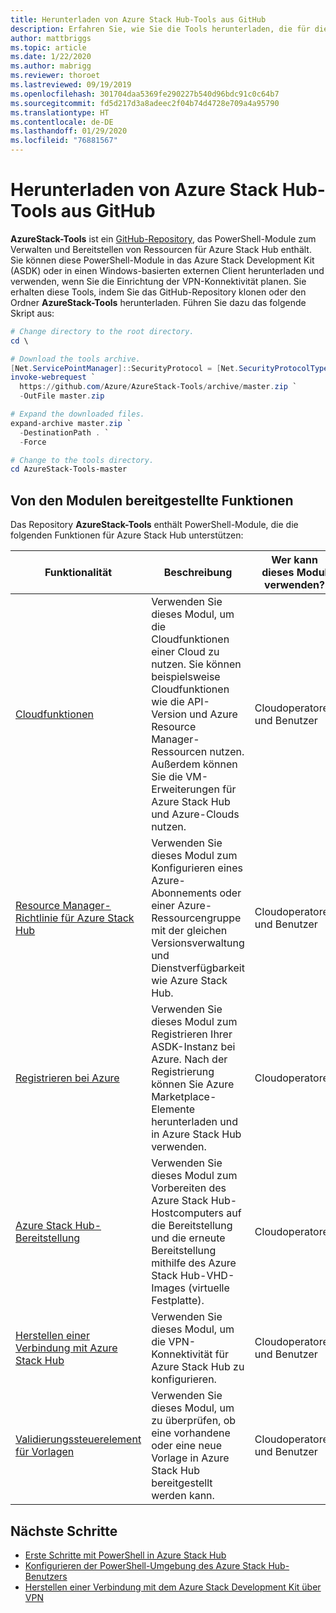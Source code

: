 ```yaml
---
title: Herunterladen von Azure Stack Hub-Tools aus GitHub
description: Erfahren Sie, wie Sie die Tools herunterladen, die für die Arbeit mit Azure Stack Hub benötigt werden.
author: mattbriggs
ms.topic: article
ms.date: 1/22/2020
ms.author: mabrigg
ms.reviewer: thoroet
ms.lastreviewed: 09/19/2019
ms.openlocfilehash: 301704daa5369fe290227b540d96bdc91c0c64b7
ms.sourcegitcommit: fd5d217d3a8adeec2f04b74d4728e709a4a95790
ms.translationtype: HT
ms.contentlocale: de-DE
ms.lasthandoff: 01/29/2020
ms.locfileid: "76881567"
---
```

# <a name="download-azure-stack-hub-tools-from-github"></a>Herunterladen von Azure Stack Hub-Tools aus GitHub

**AzureStack-Tools** ist ein [GitHub-Repository](https://github.com/Azure/AzureStack-Tools), das PowerShell-Module zum Verwalten und Bereitstellen von Ressourcen für Azure Stack Hub enthält. Sie können diese PowerShell-Module in das Azure Stack Development Kit (ASDK) oder in einen Windows-basierten externen Client herunterladen und verwenden, wenn Sie die Einrichtung der VPN-Konnektivität planen. Sie erhalten diese Tools, indem Sie das GitHub-Repository klonen oder den Ordner **AzureStack-Tools** herunterladen. Führen Sie dazu das folgende Skript aus:

```powershell
# Change directory to the root directory.
cd \

# Download the tools archive.
[Net.ServicePointManager]::SecurityProtocol = [Net.SecurityProtocolType]::Tls12 
invoke-webrequest `
  https://github.com/Azure/AzureStack-Tools/archive/master.zip `
  -OutFile master.zip

# Expand the downloaded files.
expand-archive master.zip `
  -DestinationPath . `
  -Force

# Change to the tools directory.
cd AzureStack-Tools-master

```

## <a name="functionality-provided-by-the-modules"></a>Von den Modulen bereitgestellte Funktionen

Das Repository **AzureStack-Tools** enthält PowerShell-Module, die die folgenden Funktionen für Azure Stack Hub unterstützen:  

| Funktionalität | Beschreibung | Wer kann dieses Modul verwenden? |
| --- | --- | --- |
| [Cloudfunktionen](../user/azure-stack-validate-templates.md) | Verwenden Sie dieses Modul, um die Cloudfunktionen einer Cloud zu nutzen. Sie können beispielsweise Cloudfunktionen wie die API-Version und Azure Resource Manager-Ressourcen nutzen. Außerdem können Sie die VM-Erweiterungen für Azure Stack Hub und Azure-Clouds nutzen. | Cloudoperatoren und Benutzer |
| [Resource Manager-Richtlinie für Azure Stack Hub](../user/azure-stack-policy-module.md) | Verwenden Sie dieses Modul zum Konfigurieren eines Azure-Abonnements oder einer Azure-Ressourcengruppe mit der gleichen Versionsverwaltung und Dienstverfügbarkeit wie Azure Stack Hub. | Cloudoperatoren und Benutzer |
| [Registrieren bei Azure](azure-stack-registration.md ) | Verwenden Sie dieses Modul zum Registrieren Ihrer ASDK-Instanz bei Azure. Nach der Registrierung können Sie Azure Marketplace-Elemente herunterladen und in Azure Stack Hub verwenden. | Cloudoperatoren |
| [Azure Stack Hub-Bereitstellung](../asdk/asdk-install.md) | Verwenden Sie dieses Modul zum Vorbereiten des Azure Stack Hub-Hostcomputers auf die Bereitstellung und die erneute Bereitstellung mithilfe des Azure Stack Hub-VHD-Images (virtuelle Festplatte). | Cloudoperatoren|
| [Herstellen einer Verbindung mit Azure Stack Hub](azure-stack-powershell-install.md) | Verwenden Sie dieses Modul, um die VPN-Konnektivität für Azure Stack Hub zu konfigurieren. | Cloudoperatoren und Benutzer |
| [Validierungssteuerelement für Vorlagen](../user/azure-stack-validate-templates.md) | Verwenden Sie dieses Modul, um zu überprüfen, ob eine vorhandene oder eine neue Vorlage in Azure Stack Hub bereitgestellt werden kann. | Cloudoperatoren und Benutzer|

## <a name="next-steps"></a>Nächste Schritte

- [Erste Schritte mit PowerShell in Azure Stack Hub](../user/azure-stack-powershell-overview.md)
- [Konfigurieren der PowerShell-Umgebung des Azure Stack Hub-Benutzers](../user/azure-stack-powershell-configure-user.md)
- [Herstellen einer Verbindung mit dem Azure Stack Development Kit über VPN](../asdk/asdk-connect.md)
